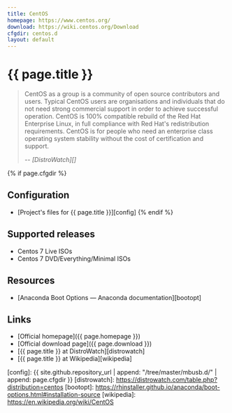 ```yaml
---
title: CentOS
homepage: https://www.centos.org/
download: https://wiki.centos.org/Download
cfgdir: centos.d
layout: default
---
```


# {{ page.title }}

> CentOS as a group is a community of open source contributors and users.
> Typical CentOS users are organisations and individuals that do not need strong
> commercial support in order to achieve successful operation. CentOS is 100%
> compatible rebuild of the Red Hat Enterprise Linux, in full compliance with
> Red Hat's redistribution requirements. CentOS is for people who need an
> enterprise class operating system stability without the cost of certification
> and support.
>
> -- <cite markdown="1">[DistroWatch][]</cite>


{% if page.cfgdir %}
## Configuration

- [Project's files for {{ page.title }}][config]
{% endif %}


## Supported releases

- Centos 7 Live ISOs
- Centos 7 DVD/Everything/Minimal ISOs


## Resources

- [Anaconda Boot Options — Anaconda documentation][bootopt]


## Links

- [Official homepage]({{ page.homepage }})
- [Official download page]({{ page.download }})
- [{{ page.title }} at DistroWatch][distrowatch]
- [{{ page.title }} at Wikipedia][wikipedia]


[config]: {{ site.github.repository_url | append: "/tree/master/mbusb.d/" | append: page.cfgdir }}
[distrowatch]: https://distrowatch.com/table.php?distribution=centos
[bootopt]: https://rhinstaller.github.io/anaconda/boot-options.html#installation-source
[wikipedia]: https://en.wikipedia.org/wiki/CentOS

